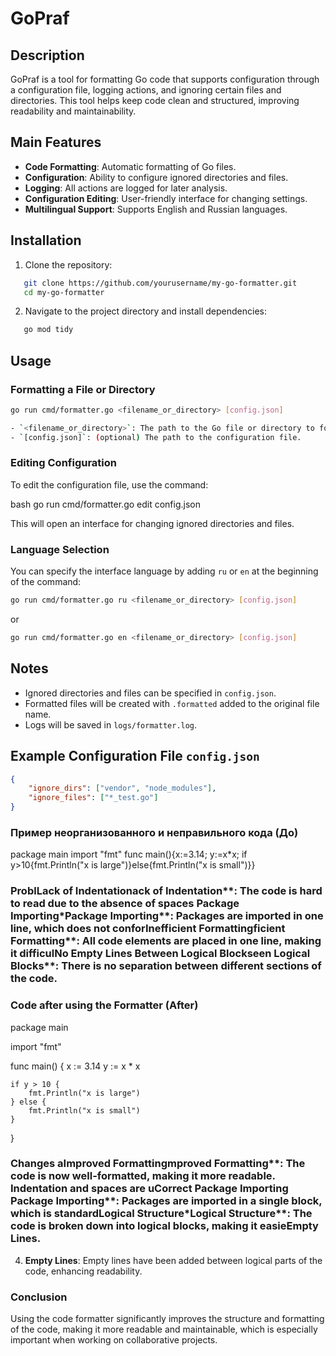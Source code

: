 # GoPraf

## Description

GoPraf is a tool for formatting Go code that supports configuration through a configuration file, logging actions, and ignoring certain files and directories. This tool helps keep code clean and structured, improving readability and maintainability.

## Main Features

- **Code Formatting**: Automatic formatting of Go files.
- **Configuration**: Ability to configure ignored directories and files.
- **Logging**: All actions are logged for later analysis.
- **Configuration Editing**: User-friendly interface for changing settings.
- **Multilingual Support**: Supports English and Russian languages.

## Installation

1. Clone the repository:
   
```bash
   git clone https://github.com/yourusername/my-go-formatter.git
   cd my-go-formatter
```

2. Navigate to the project directory and install dependencies:
   
```bash
   go mod tidy
```

## Usage

### Formatting a File or Directory

```bash
go run cmd/formatter.go <filename_or_directory> [config.json]

- `<filename_or_directory>`: The path to the Go file or directory to format.
- `[config.json]`: (optional) The path to the configuration file.
```


### Editing Configuration

To edit the configuration file, use the command:

bash
go run cmd/formatter.go edit config.json

This will open an interface for changing ignored directories and files.

### Language Selection

You can specify the interface language by adding `ru` or `en` at the beginning of the command:

```bash
go run cmd/formatter.go ru <filename_or_directory> [config.json]
```

or

```bash
go run cmd/formatter.go en <filename_or_directory> [config.json]
```

## Notes

- Ignored directories and files can be specified in `config.json`.
- Formatted files will be created with `.formatted` added to the original file name.
- Logs will be saved in `logs/formatter.log`.

## Example Configuration File `config.json`

```json
{
    "ignore_dirs": ["vendor", "node_modules"],
    "ignore_files": ["*_test.go"]
}
```
### Пример неорганизованного и неправильного кода (До)

package main
import "fmt"
func main(){x:=3.14; y:=x*x; if y>10{fmt.Println("x is large")}else{fmt.Println("x is small")}}
### ProblLack of Indentationack of Indentation**: The code is hard to read due to the absence of spaces Package Importing*Package Importing**: Packages are imported in one line, which does not conforInefficient Formattingficient Formatting**: All code elements are placed in one line, making it difficulNo Empty Lines Between Logical Blockseen Logical Blocks**: There is no separation between different sections of the code.

### Code after using the Formatter (After)

package main

import "fmt"

func main() {
    x := 3.14
    y := x * x

    if y > 10 {
        fmt.Println("x is large")
    } else {
        fmt.Println("x is small")
    }
}
### Changes aImproved Formattingmproved Formatting**: The code is now well-formatted, making it more readable. Indentation and spaces are uCorrect Package Importing Package Importing**: Packages are imported in a single block, which is standardLogical Structure*Logical Structure**: The code is broken down into logical blocks, making it easieEmpty Lines.
4. **Empty Lines**: Empty lines have been added between logical parts of the code, enhancing readability.

### Conclusion

Using the code formatter significantly improves the structure and formatting of the code, making it more readable and maintainable, which is especially important when working on collaborative projects.
